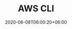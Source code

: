 ---
title: "AWS CLI"
date: 2020-06-08T06:00:20+06:00
menu:
  sidebar:
    name: AWS CLI
    identifier: aws_cli
    parent: cloudi
    weight: 2
---